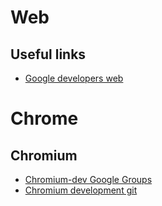 # Web

## Useful links
* [Google developers web](https://developers.google.com/web/fundamentals/?hl=ko)

# Chrome

## Chromium

* [Chromium-dev Google Groups](https://groups.google.com/a/chromium.org/forum/#!forum/chromium-dev)
* [Chromium development git](https://chromium.googlesource.com/chromium/src/)
